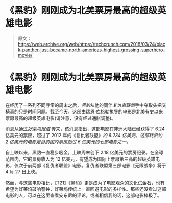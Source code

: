 # 《黑豹》刚刚成为北美票房最高的超级英雄电影

> 原文：<https://web.archive.org/web/https://techcrunch.com/2018/03/24/black-panther-just-became-north-americas-highest-grossing-superhero-movie/>

# 《黑豹》刚刚成为北美票房最高的超级英雄电影

在经历了一系列不同寻常的周末之后，*黑豹*从他的同伴*复仇者联盟*手中夺取头把交椅真的只是时间问题。截至今天，这部由瑞恩·库格勒执导的电影是北美有史以来票房最高的超级英雄电影(请注意，没有经过通胀调整)。

消息从[通过*好莱坞报道*](https://web.archive.org/web/20230131153434/https://www.hollywoodreporter.com/heat-vision/box-office-black-panther-becomes-top-grossing-superhero-film-all-time-us-1097101) 传来，该消息指出，这部电影在非洲大陆已经获得了 6.24 亿美元的票房，超过了 2012 年的《复仇者联盟》*的 6.234 亿美元。这部耗资约 2 亿美元的电影是目前国内票房超过 6 亿美元的七部电影之一。*

自上映以来，黑豹一直稳步吸金，上映周末创下 2.18 亿美元的票房纪录。在全球范围内，它的票房收入为 12 亿美元，有望成为国际上票房第三高的超级英雄电影，仅次于前两部《复仇者联盟》电影。复仇者联盟第三部电影《无限战争》将于 4 月 27 日上映。

然而，与这些电影相比，《T21》《黑豹》更是成为了电影观众的文化试金石，也有希望为好莱坞敲响警钟，好莱坞传统上一直回避电影的多样性。那些还没看过这部电影的人，可以在这里查看安东尼的评论，或者相信我的话，这部电影棒极了。